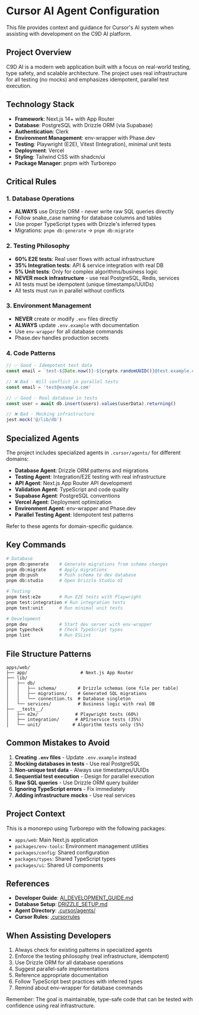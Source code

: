 # Cursor AI Agent Configuration

This file provides context and guidance for Cursor's AI system when assisting with development on the C9D AI platform.

## Project Overview

C9D AI is a modern web application built with a focus on real-world testing, type safety, and scalable architecture. The project uses real infrastructure for all testing (no mocks) and emphasizes idempotent, parallel test execution.

## Technology Stack

- **Framework**: Next.js 14+ with App Router
- **Database**: PostgreSQL with Drizzle ORM (via Supabase)
- **Authentication**: Clerk
- **Environment Management**: env-wrapper with Phase.dev
- **Testing**: Playwright (E2E), Vitest (Integration), minimal unit tests
- **Deployment**: Vercel
- **Styling**: Tailwind CSS with shadcn/ui
- **Package Manager**: pnpm with Turborepo

## Critical Rules

### 1. Database Operations
- **ALWAYS** use Drizzle ORM - never write raw SQL queries directly
- Follow snake_case naming for database columns and tables
- Use proper TypeScript types with Drizzle's inferred types
- Migrations: `pnpm db:generate` → `pnpm db:migrate`

### 2. Testing Philosophy
- **60% E2E tests**: Real user flows with actual infrastructure
- **35% Integration tests**: API & service integration with real DB
- **5% Unit tests**: Only for complex algorithms/business logic
- **NEVER mock infrastructure** - use real PostgreSQL, Redis, services
- All tests must be idempotent (unique timestamps/UUIDs)
- All tests must run in parallel without conflicts

### 3. Environment Management
- **NEVER** create or modify `.env` files directly
- **ALWAYS** update `.env.example` with documentation
- Use `env-wrapper` for all database commands
- Phase.dev handles production secrets

### 4. Code Patterns
```typescript
// ✅ Good - Idempotent test data
const email = `test-${Date.now()}-${crypto.randomUUID()}@test.example.com`

// ❌ Bad - Will conflict in parallel tests
const email = 'test@example.com'

// ✅ Good - Real database in tests
const user = await db.insert(users).values(userData).returning()

// ❌ Bad - Mocking infrastructure
jest.mock('@/lib/db')
```

## Specialized Agents

The project includes specialized agents in `.cursor/agents/` for different domains:

- **Database Agent**: Drizzle ORM patterns and migrations
- **Testing Agent**: Integration/E2E testing with real infrastructure
- **API Agent**: Next.js App Router API development
- **Validation Agent**: TypeScript and code quality
- **Supabase Agent**: PostgreSQL conventions
- **Vercel Agent**: Deployment optimization
- **Environment Agent**: env-wrapper and Phase.dev
- **Parallel Testing Agent**: Idempotent test patterns

Refer to these agents for domain-specific guidance.

## Key Commands

```bash
# Database
pnpm db:generate    # Generate migrations from schema changes
pnpm db:migrate     # Apply migrations
pnpm db:push        # Push schema to dev database
pnpm db:studio      # Open Drizzle Studio UI

# Testing
pnpm test:e2e       # Run E2E tests with Playwright
pnpm test:integration # Run integration tests
pnpm test:unit      # Run minimal unit tests

# Development
pnpm dev            # Start dev server with env-wrapper
pnpm typecheck      # Check TypeScript types
pnpm lint           # Run ESLint
```

## File Structure Patterns

```
apps/web/
├── app/                    # Next.js App Router
├── lib/
│   ├── db/
│   │   ├── schema/        # Drizzle schemas (one file per table)
│   │   ├── migrations/    # Generated SQL migrations
│   │   └── connection.ts  # Database singleton
│   └── services/          # Business logic with real DB
├── __tests__/
│   ├── e2e/              # Playwright tests (60%)
│   ├── integration/      # API/service tests (35%)
│   └── unit/            # Algorithm tests only (5%)
```

## Common Mistakes to Avoid

1. **Creating `.env` files** - Update `.env.example` instead
2. **Mocking databases in tests** - Use real PostgreSQL
3. **Non-unique test data** - Always use timestamps/UUIDs
4. **Sequential test execution** - Design for parallel execution
5. **Raw SQL queries** - Use Drizzle ORM query builder
6. **Ignoring TypeScript errors** - Fix immediately
7. **Adding infrastructure mocks** - Use real services

## Project Context

This is a monorepo using Turborepo with the following packages:
- `apps/web`: Main Next.js application
- `packages/env-tools`: Environment management utilities
- `packages/config`: Shared configuration
- `packages/types`: Shared TypeScript types
- `packages/ui`: Shared UI components

## References

- **Developer Guide**: [AI_DEVELOPMENT_GUIDE.md](AI_DEVELOPMENT_GUIDE.md)
- **Database Setup**: [DRIZZLE_SETUP.md](DRIZZLE_SETUP.md)
- **Agent Directory**: [.cursor/agents/](.cursor/agents/)
- **Cursor Rules**: [.cursorrules](.cursorrules)

## When Assisting Developers

1. Always check for existing patterns in specialized agents
2. Enforce the testing philosophy (real infrastructure, idempotent)
3. Use Drizzle ORM for all database operations
4. Suggest parallel-safe implementations
5. Reference appropriate documentation
6. Follow TypeScript best practices with inferred types
7. Remind about env-wrapper for database commands

Remember: The goal is maintainable, type-safe code that can be tested with confidence using real infrastructure.